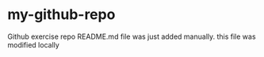 # my-github-repo
Github exercise repo
README.md file was just added manually. this file was modified locally
